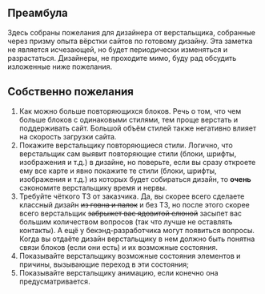 ## Преамбула
Здесь собраны пожелания для дизайнера от верстальщика, собранные через призму опыта вёрстки сайтов по готовому дизайну.
Эта заметка не является исчезающей, но будет периодически изменяться и разрастаться.
Дизайнеры, не проходите мимо, буду рад обсудить изложенные ниже пожелания.

## Собственно пожелания
1. Как можно больше повторяющихся блоков. Речь о том, что чем больше блоков с одинаковыми стилями, тем проще верстать и поддерживать сайт. Большой объём стилей также негативно влияет на скорость загрузки сайта.
2. Покажите верстальщику повторяющиеся стили. Логично, что верстальщик сам выявит повторяющие стили (блоки, шрифты, изображения и т.д.) в дизайне, но поверьте, если вы сразу откроете ему все карте и явно покажите те стили (блоки, шрифты, изображения и т.д.) из которых будет собираться дизайн, то <b>очень</b> сэкономите верстальщику время и нервы.
3. Требуйте чёткого ТЗ от заказчика. Да, вы скорее всего сделаете классный дизайн <s>из говна и палок</s> и без ТЗ, но после этого скорее всего верстальщик <s>забрыжет вас ядовитой слюной</s> засыпет вас большим количеством вопросов (так что лучше не оставлять контакты). А ещё у бекэнд-разработчика могут появиться вопросы. Когда вы отдаёте дизайн верстальщику в нем должно быть понятна связи блоков (если они есть) и их возможные состояния.
4. Показывайте верстальщику возможные состояния элементов и причины, вызывающие переход в эти состояния;
5. Показывайте верстальщику анимацию, если конечно она предусматривается.